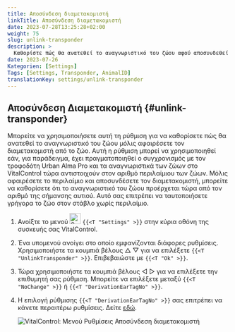 ```yaml
---
title: Αποσύνδεση διαμετακομιστή
linkTitle: Αποσύνδεση διαμετακομιστή
date: 2023-07-28T13:25:28+02:00
weight: 75
slug: unlink-transponder
description: >
  Καθορίστε πώς θα ανατεθεί το αναγνωριστικό του ζώου αφού αποσυνδεθεί ο διαμετακομιστής.
date: 2023-07-26
Kategorien: [Settings]
Tags: [Settings, Transponder, AnimalID]
translationKey: settings/unlink-transponder
---
```

## Αποσύνδεση Διαμετακομιστή {#unlink-transponder}

Μπορείτε να χρησιμοποιήσετε αυτή τη ρύθμιση για να καθορίσετε πώς θα ανατεθεί το αναγνωριστικό του ζώου μόλις αφαιρέσετε τον διαμετακομιστή από το ζώο. Αυτή η ρύθμιση μπορεί να χρησιμοποιηθεί εάν, για παράδειγμα, έχει πραγματοποιηθεί ο συγχρονισμός με τον τροφοδότη Urban Alma Pro και τα αναγνωριστικά των ζώων στο VitalControl τώρα αντιστοιχούν στον αριθμό περιλαίμιου των ζώων. Μόλις αφαιρέσετε το περιλαίμιο και αποσυνδέσετε τον διαμετακομιστή, μπορείτε να καθορίσετε ότι το αναγνωριστικό του ζώου προέρχεται τώρα από τον αριθμό της σήμανσης αυτιού. Αυτό σας επιτρέπει να ταυτοποιήσετε γρήγορα το ζώο στον στάβλο χωρίς περιλαίμιο.

1. Ανοίξτε το μενού <img src="/icons/gear.svg" width="25" align="bottom" alt="Settings" /> `{{<T "Settings" >}}` στην κύρια οθόνη της συσκευής σας VitalControl.

2. Ένα υπομενού ανοίγει στο οποίο εμφανίζονται διάφορες ρυθμίσεις. Χρησιμοποιήστε τα κουμπιά βέλους △ ▽ για να επιλέξετε `{{<T "UnlinkTransponder" >}}`. Επιβεβαιώστε με `{{<T "Ok" >}}`.

3. Τώρα χρησιμοποιήστε τα κουμπιά βέλους ◁ ▷ για να επιλέξετε την επιθυμητή σας ρύθμιση. Μπορείτε να επιλέξετε μεταξύ `{{<T "NoChange" >}}` ή `{{<T "DerivationEarTagNo" >}}`.

4. Η επιλογή ρύθμισης `{{<T "DerivationEarTagNo" >}}` σας επιτρέπει να κάνετε περαιτέρω ρυθμίσεις. Δείτε [εδώ](/el/docs/settings/animal-registration/#digit-of-the-new-id). 

   ![VitalControl: Μενού Ρυθμίσεις Αποσύνδεση διαμετακομιστή](../images/unlink-transponder.png "Αποσύνδεση διαμετακομιστή")
